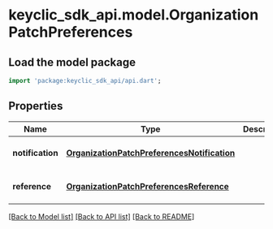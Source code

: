 # keyclic_sdk_api.model.OrganizationPatchPreferences

## Load the model package
```dart
import 'package:keyclic_sdk_api/api.dart';
```

## Properties
Name | Type | Description | Notes
------------ | ------------- | ------------- | -------------
**notification** | [**OrganizationPatchPreferencesNotification**](OrganizationPatchPreferencesNotification.md) |  | [optional] [default to null]
**reference** | [**OrganizationPatchPreferencesReference**](OrganizationPatchPreferencesReference.md) |  | [optional] [default to null]

[[Back to Model list]](../README.md#documentation-for-models) [[Back to API list]](../README.md#documentation-for-api-endpoints) [[Back to README]](../README.md)


